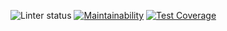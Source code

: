 ![Linter status](https://github.com/altay1734/Test/workflows/.github/workflows/Actions.yml/badge.svg)
[![Maintainability](https://api.codeclimate.com/v1/badges/81499adb8e5d2b1951ea/maintainability)](https://codeclimate.com/github/altay1734/Test/maintainability)
[![Test Coverage](https://api.codeclimate.com/v1/badges/81499adb8e5d2b1951ea/test_coverage)](https://codeclimate.com/github/altay1734/Test/test_coverage)
